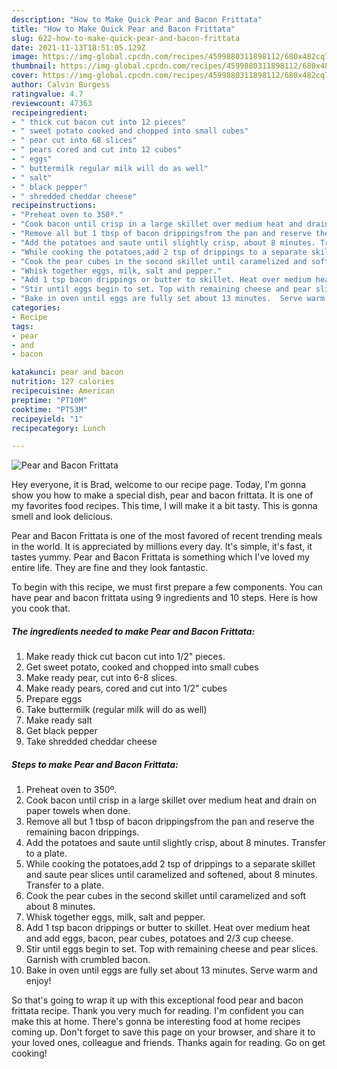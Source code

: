 ```yaml
---
description: "How to Make Quick Pear and Bacon Frittata"
title: "How to Make Quick Pear and Bacon Frittata"
slug: 622-how-to-make-quick-pear-and-bacon-frittata
date: 2021-11-13T18:51:05.129Z
image: https://img-global.cpcdn.com/recipes/4599880311898112/680x482cq70/pear-and-bacon-frittata-recipe-main-photo.jpg
thumbnail: https://img-global.cpcdn.com/recipes/4599880311898112/680x482cq70/pear-and-bacon-frittata-recipe-main-photo.jpg
cover: https://img-global.cpcdn.com/recipes/4599880311898112/680x482cq70/pear-and-bacon-frittata-recipe-main-photo.jpg
author: Calvin Burgess
ratingvalue: 4.7
reviewcount: 47363
recipeingredient:
- " thick cut bacon cut into 12 pieces"
- " sweet potato cooked and chopped into small cubes"
- " pear cut into 68 slices"
- " pears cored and cut into 12 cubes"
- " eggs"
- " buttermilk regular milk will do as well"
- " salt"
- " black pepper"
- " shredded cheddar cheese"
recipeinstructions:
- "Preheat oven to 350º."
- "Cook bacon until crisp in a large skillet over medium heat and drain on paper towels when done."
- "Remove all but 1 tbsp of bacon drippingsfrom the pan and reserve the remaining bacon drippings."
- "Add the potatoes and saute until slightly crisp, about 8 minutes. Transfer to a plate."
- "While cooking the potatoes,add 2 tsp of drippings to a separate skillet and saute pear slices until caramelized and softened, about 8 minutes. Transfer to a plate."
- "Cook the pear cubes in the second skillet until caramelized and soft about 8 minutes."
- "Whisk together eggs, milk, salt and pepper."
- "Add 1 tsp bacon drippings or butter to skillet. Heat over medium heat and add  eggs, bacon, pear cubes, potatoes and 2/3 cup cheese."
- "Stir until eggs begin to set. Top with remaining cheese and pear slices.  Garnish with crumbled bacon."
- "Bake in oven until eggs are fully set about 13 minutes.  Serve warm and enjoy!"
categories:
- Recipe
tags:
- pear
- and
- bacon

katakunci: pear and bacon 
nutrition: 127 calories
recipecuisine: American
preptime: "PT10M"
cooktime: "PT53M"
recipeyield: "1"
recipecategory: Lunch

---
```



![Pear and Bacon Frittata](https://img-global.cpcdn.com/recipes/4599880311898112/680x482cq70/pear-and-bacon-frittata-recipe-main-photo.jpg)

Hey everyone, it is Brad, welcome to our recipe page. Today, I'm gonna show you how to make a special dish, pear and bacon frittata. It is one of my favorites food recipes. This time, I will make it a bit tasty. This is gonna smell and look delicious.

Pear and Bacon Frittata is one of the most favored of recent trending meals in the world. It is appreciated by millions every day. It's simple, it's fast, it tastes yummy. Pear and Bacon Frittata is something which I've loved my entire life. They are fine and they look fantastic.




To begin with this recipe, we must first prepare a few components. You can have pear and bacon frittata using 9 ingredients and 10 steps. Here is how you cook that.

<!--inarticleads1-->

##### The ingredients needed to make Pear and Bacon Frittata:

1. Make ready  thick cut bacon cut into 1/2&#34; pieces.
1. Get  sweet potato, cooked and chopped into small cubes
1. Make ready  pear, cut into 6-8 slices.
1. Make ready  pears, cored and cut into 1/2&#34; cubes
1. Prepare  eggs
1. Take  buttermilk (regular milk will do as well)
1. Make ready  salt
1. Get  black pepper
1. Take  shredded cheddar cheese




<!--inarticleads2-->

##### Steps to make Pear and Bacon Frittata:

1. Preheat oven to 350º.
1. Cook bacon until crisp in a large skillet over medium heat and drain on paper towels when done.
1. Remove all but 1 tbsp of bacon drippingsfrom the pan and reserve the remaining bacon drippings.
1. Add the potatoes and saute until slightly crisp, about 8 minutes. Transfer to a plate.
1. While cooking the potatoes,add 2 tsp of drippings to a separate skillet and saute pear slices until caramelized and softened, about 8 minutes. Transfer to a plate.
1. Cook the pear cubes in the second skillet until caramelized and soft about 8 minutes.
1. Whisk together eggs, milk, salt and pepper.
1. Add 1 tsp bacon drippings or butter to skillet. Heat over medium heat and add  eggs, bacon, pear cubes, potatoes and 2/3 cup cheese.
1. Stir until eggs begin to set. Top with remaining cheese and pear slices.  Garnish with crumbled bacon.
1. Bake in oven until eggs are fully set about 13 minutes.  Serve warm and enjoy!




So that's going to wrap it up with this exceptional food pear and bacon frittata recipe. Thank you very much for reading. I'm confident you can make this at home. There's gonna be interesting food at home recipes coming up. Don't forget to save this page on your browser, and share it to your loved ones, colleague and friends. Thanks again for reading. Go on get cooking!

